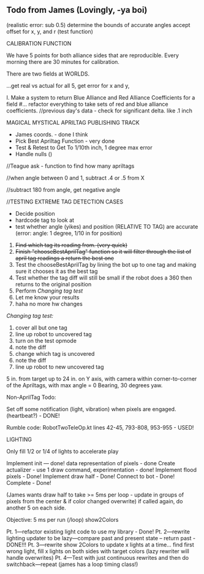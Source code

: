 ## Todo from James (Lovingly, -ya boi)



(realistic error: sub 0.5)
determine the bounds of accurate angles
accept offset for x, y, and r
(test function)

CALIBRATION FUNCTION

We have 5 points for both alliance sides that are reproducible. Every morning there are 30 minutes for calibration.

There are two fields at WORLDS.  

...get real vs actual for all 5, get error for x and y, 

I. Make a system to return Blue Alliance and Red Alliance Coefficients for a field #... refactor everything to take sets of red and blue alliance coefficients.
//previous day's data - check for significant delta.
like .1 inch



MAGICAL MYSTICAL APRILTAG PUBLISHING TRACK
- James coords. - done I think
- Pick Best Apriltag Function - very done
- Test & Retest to Get To 1/10th inch, 1 degree max error
- Handle nulls ()

//Teague ask - function to find how many apriltags

//when angle between 0 and 1, subtract .4 or .5 from X

//subtract 180 from angle, get negative angle

//TESTING EXTREME TAG DETECTION CASES
- Decide position
- hardcode tag to look at
- test whether angle (yikes) and position (RELATIVE TO TAG) are accurate (error: angle: 1 degree, 1/10 in for position)

1. ~~Find which tag its reading from. (very quick)~~
2. ~~Finish "chooseBestAprilTag" function so it will filter through the list of april tag readings a return the best one~~
3. Test the chooseBestAprilTag by lining the bot up to one tag and making sure it chooses it as the best tag
4. Test whether the tag diff will still be small if the robot does a 360 then returns to the original position
5. Perform *Changing tag test*
6. Let me know your results
7. haha no more hw changes

*Changing tag test:*
1. cover all but one tag
2. line up robot to uncovered tag
3. turn on the test opmode
4. note the diff
5. change which tag is uncovered
6. note the diff
7. line up robot to new uncovered tag

5 in. from target up to 24 in. on Y axis, with camera within corner-to-corner of the Apriltags, with max angle = 0 Bearing, 30 degrees yaw.

Non-AprilTag Todo:

Set off some notification (light, vibration) when pixels are engaged. (heartbeat?) - DONE!

Rumble code: RobotTwoTeleOp.kt lines 42-45, 793-808, 953-955 - USED!

LIGHTING 

Only fill 1/2 or 1/4 of lights to accelerate play

Implement init — done!
data representation of pixels - done
Create actualizer - use 1 draw command, experimentation - done!
Implement flood pixels - Done!
Implement draw half - Done!
Connect to bot - Done!
Complete - Done!

(James wants draw half to take >= 5ms per loop - update in groups of pixels from the center & if color changed overwrite)
if called again, do another 5 on each side.



Objective: 5 ms per run (/loop)  show2Colors

Pt. 1—refactor existing light code to use my library - Done!
Pt. 2—rewrite lighting updater to be lazy—compare past and present state – return past - DONE!!!
Pt. 3—rewrite show 2Colors to update x lights at a time… find first wrong light, fill x lights on both sides with target colors (lazy rewriter will handle overwrites) 
Pt. 4—Test with just continuous rewrites and then do switchback—repeat
(james has a loop timing class!)

